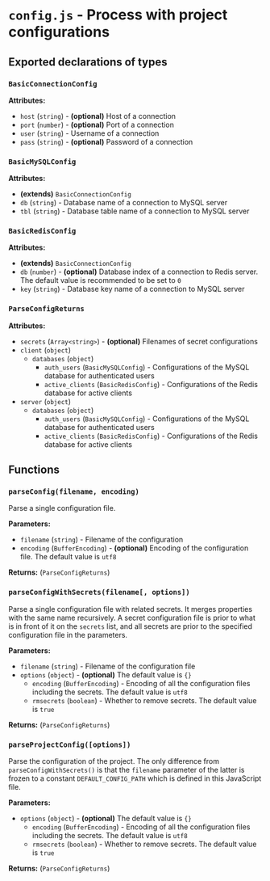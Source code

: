 # `config.js` - Process with project configurations

## Exported declarations of types

### `BasicConnectionConfig`

**Attributes:**

- `host` (`string`) - **(optional)** Host of a connection
- `port` (`number`) - **(optional)** Port of a connection
- `user` (`string`) - Username of a connection
- `pass` (`string`) - **(optional)** Password of a connection

### `BasicMySQLConfig`

**Attributes:**

- **(extends)** `BasicConnectionConfig`
- `db` (`string`) - Database name of a connection to MySQL server
- `tbl` (`string`) - Database table name of a connection to MySQL server

### `BasicRedisConfig`

**Attributes:**

- **(extends)** `BasicConnectionConfig`
- `db` (`number`) - **(optional)** Database index of a connection to Redis server. The default value is recommended to be set to `0`
- `key` (`string`) - Database key name of a connection to MySQL server

### `ParseConfigReturns`

**Attributes:**

- `secrets` (`Array<string>`) - **(optional)** Filenames of secret configurations
- `client` (`object`)
  - `databases` (`object`)
    - `auth_users` (`BasicMySQLConfig`) - Configurations of the MySQL database for authenticated users
    - `active_clients` (`BasicRedisConfig`) - Configurations of the Redis database for active clients
- `server` (`object`)
  - `databases` (`object`)
    - `auth_users` (`BasicMySQLConfig`) - Configurations of the MySQL database for authenticated users
    - `active_clients` (`BasicRedisConfig`) - Configurations of the Redis database for active clients

## Functions

### `parseConfig(filename, encoding)`

Parse a single configuration file.

**Parameters:**

- `filename` (`string`) - Filename of the configuration
- `encoding` (`BufferEncoding`) - **(optional)** Encoding of the configuration file. The default value is `utf8`

**Returns:** (`ParseConfigReturns`)

### `parseConfigWithSecrets(filename[, options])`

Parse a single configuration file with related secrets. It merges properties with the same name recursively. A secret configuration file is prior to what is in front of it on the `secrets` list, and all secrets are prior to the specified configuration file in the parameters.

**Parameters:**

- `filename` (`string`) - Filename of the configuration file
- `options` (`object`) - **(optional)** The default value is `{}`
  - `encoding` (`BufferEncoding`) - Encoding of all the configuration files including the secrets. The default value is `utf8`
  - `rmsecrets` (`boolean`) - Whether to remove secrets. The default value is `true`

**Returns:** (`ParseConfigReturns`)

### `parseProjectConfig([options])`

Parse the configuration of the project. The only difference from `parseConfigWithSecrets()` is that the `filename` parameter of the latter is frozen to a constant `DEFAULT_CONFIG_PATH` which is defined in this JavaScript file.

**Parameters:**

- `options` (`object`) - **(optional)** The default value is `{}`
  - `encoding` (`BufferEncoding`) - Encoding of all the configuration files including the secrets. The default value is `utf8`
  - `rmsecrets` (`boolean`) - Whether to remove secrets. The default value is `true`

**Returns:** (`ParseConfigReturns`)